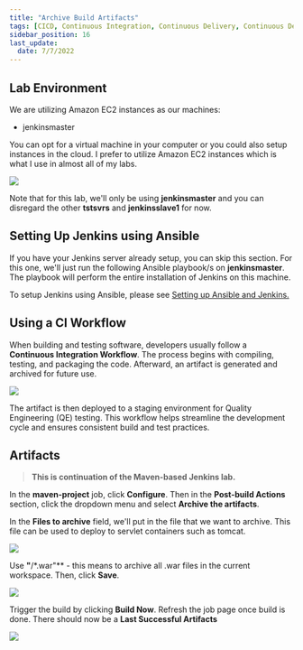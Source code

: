 ```yaml
---
title: "Archive Build Artifacts"
tags: [CICD, Continuous Integration, Continuous Delivery, Continuous Deployment, Jenkins, Maven, Git, Github]
sidebar_position: 16
last_update:
  date: 7/7/2022
---
```



## Lab Environment

We are utilizing Amazon EC2 instances as our machines:

- jenkinsmaster

You can opt for a virtual machine in your computer or you could also setup instances in the cloud. I prefer to utilize Amazon EC2 instances which is what I use in almost all of my labs.

<div class='img-center'>

![](/img/docs/ansible-lab-diagram-4.png)

</div>

Note that for this lab, we'll only be using **jenkinsmaster** and you can disregard the other **tstsvrs** and **jenkinsslave1** for now.

## Setting Up Jenkins using Ansible

If you have your Jenkins server already setup, you can skip this section. For this one, we'll just run the following Ansible playbook/s on **jenkinsmaster**. The playbook will perform the entire installation of Jenkins on this machine.

To setup Jenkins using Ansible, please see [Setting up Ansible and Jenkins.](/docs/017-Version-Control-and-CICD/002-CICD/003-Jenkins-Labs/005-Setup-Ansible-and-Jenkins.md)

## Using a CI Workflow

When building and testing software, developers usually follow a **Continuous Integration Workflow**. The process begins with compiling, testing, and packaging the code. Afterward, an artifact is generated and archived for future use. 

<div class='img-center'>

![](/img/docs/1026-jenkins-artifacts-ci-workflow.png)

</div>

The artifact is then deployed to a staging environment for Quality Engineering (QE) testing. This workflow helps streamline the development cycle and ensures consistent build and test practices.



## Artifacts 

> **This is continuation of the Maven-based Jenkins lab.**


In the **maven-project** job, click **Configure**. Then in the **Post-build Actions** section, click the dropdown menu and select **Archive the artifacts**.

In the **Files to archive** field, we'll put in the file that we want to archive. This file can be used to deploy to servlet containers such as tomcat.

<div class='img-center'>

![](/img/docs/archiveart1.png)

</div>


Use **"**/*.war"** - this means to archive all .war files in the current workspace. Then, click **Save**. 

<div class='img-center'>

![](/img/docs/archiveart2.png)

</div>

Trigger the build by clicking **Build Now**. Refresh the job page once build is done. There should now be a **Last Successful Artifacts**

<div class='img-center'>

![](/img/docs/succart1.png)

</div>
